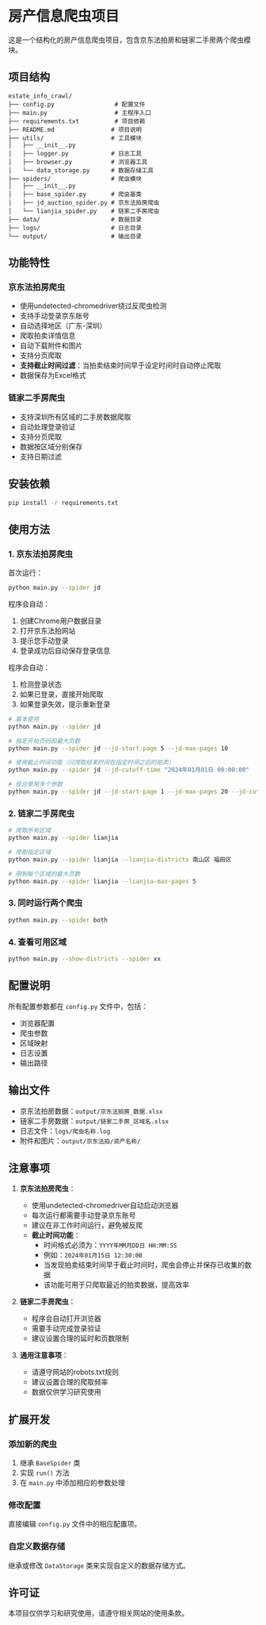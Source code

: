 # 房产信息爬虫项目

这是一个结构化的房产信息爬虫项目，包含京东法拍房和链家二手房两个爬虫模块。

## 项目结构

```
estate_info_crawl/
├── config.py                 # 配置文件
├── main.py                   # 主程序入口
├── requirements.txt          # 项目依赖
├── README.md                # 项目说明
├── utils/                   # 工具模块
│   ├── __init__.py
│   ├── logger.py            # 日志工具
│   ├── browser.py           # 浏览器工具
│   └── data_storage.py      # 数据存储工具
├── spiders/                 # 爬虫模块
│   ├── __init__.py
│   ├── base_spider.py       # 爬虫基类
│   ├── jd_auction_spider.py # 京东法拍房爬虫
│   └── lianjia_spider.py    # 链家二手房爬虫
├── data/                    # 数据目录
├── logs/                    # 日志目录
└── output/                  # 输出目录
```

## 功能特性

### 京东法拍房爬虫
- 使用undetected-chromedriver绕过反爬虫检测
- 支持手动登录京东账号
- 自动选择地区（广东-深圳）
- 爬取拍卖详情信息
- 自动下载附件和图片
- 支持分页爬取
- **支持截止时间过滤**：当拍卖结束时间早于设定时间时自动停止爬取
- 数据保存为Excel格式

### 链家二手房爬虫
- 支持深圳所有区域的二手房数据爬取
- 自动处理登录验证
- 支持分页爬取
- 数据按区域分别保存
- 支持日期过滤

## 安装依赖

```bash
pip install -r requirements.txt
```

## 使用方法

### 1. 京东法拍房爬虫

首次运行：
```bash
python main.py --spider jd
```
程序会自动：
1. 创建Chrome用户数据目录
2. 打开京东法拍网站
3. 提示您手动登录
4. 登录成功后自动保存登录信息

程序会自动：
1. 检测登录状态
2. 如果已登录，直接开始爬取
3. 如果登录失效，提示重新登录

```bash
# 基本使用
python main.py --spider jd

# 指定开始页码和最大页数
python main.py --spider jd --jd-start-page 5 --jd-max-pages 10

# 使用截止时间功能（只爬取结束时间在指定时间之后的拍卖）
python main.py --spider jd --jd-cutoff-time "2024年01月01日 00:00:00"

# 组合使用多个参数
python main.py --spider jd --jd-start-page 1 --jd-max-pages 20 --jd-cutoff-time "2024年01月01日 12:00:00"
```

### 2. 链家二手房爬虫

```bash
# 爬取所有区域
python main.py --spider lianjia

# 爬取指定区域
python main.py --spider lianjia --lianjia-districts 南山区 福田区

# 限制每个区域的最大页数
python main.py --spider lianjia --lianjia-max-pages 5
```

### 3. 同时运行两个爬虫

```bash
python main.py --spider both
```

### 4. 查看可用区域

```bash
python main.py --show-districts --spider xx
```

## 配置说明

所有配置参数都在 `config.py` 文件中，包括：

- 浏览器配置
- 爬虫参数
- 区域映射
- 日志设置
- 输出路径

## 输出文件

- 京东法拍房数据：`output/京东法拍房_数据.xlsx`
- 链家二手房数据：`output/链家二手房_区域名.xlsx`
- 日志文件：`logs/爬虫名称.log`
- 附件和图片：`output/京东法拍/资产名称/`

## 注意事项

1. **京东法拍房爬虫**：
   - 使用undetected-chromedriver自动启动浏览器
   - 每次运行都需要手动登录京东账号
   - 建议在非工作时间运行，避免被反爬
   - **截止时间功能**：
     - 时间格式必须为：`YYYY年MM月DD日 HH:MM:SS`
     - 例如：`2024年01月15日 12:30:00`
     - 当发现拍卖结束时间早于截止时间时，爬虫会停止并保存已收集的数据
     - 该功能可用于只爬取最近的拍卖数据，提高效率

2. **链家二手房爬虫**：
   - 程序会自动打开浏览器
   - 需要手动完成登录验证
   - 建议设置合理的延时和页数限制

3. **通用注意事项**：
   - 请遵守网站的robots.txt规则
   - 建议设置合理的爬取频率
   - 数据仅供学习研究使用

## 扩展开发

### 添加新的爬虫

1. 继承 `BaseSpider` 类
2. 实现 `run()` 方法
3. 在 `main.py` 中添加相应的参数处理

### 修改配置

直接编辑 `config.py` 文件中的相应配置项。

### 自定义数据存储

继承或修改 `DataStorage` 类来实现自定义的数据存储方式。

## 许可证

本项目仅供学习和研究使用，请遵守相关网站的使用条款。 